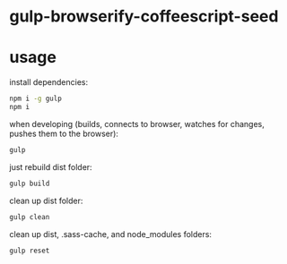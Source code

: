 gulp-browserify-coffeescript-seed
===================

usage
=====


install dependencies:
```sh
npm i -g gulp
npm i
```

when developing (builds, connects to browser,
watches for changes, pushes them to the browser):
```sh
gulp
```

just rebuild dist folder:
```sh
gulp build
```

clean up dist folder:
```sh
gulp clean
```

clean up dist, .sass-cache, and node_modules folders:
```sh
gulp reset
```
